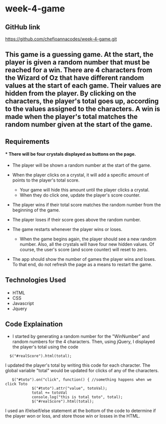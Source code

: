 # week-4-game


## GitHub link 
https://github.com/chefjoannacodes/week-4-game.git

## This game is a guessing game. At the start, the player is given a random number that must be reached for a win. There are 4 characters from the Wizard of Oz that have different random values at the start of each game. Their values are hidden from the player. By clicking on the characters, the player's total goes up, according to the values assigned to the characters. A win is made when the player's total matches the random number given at the start of the game. 

## Requirements
####   * There will be four crystals displayed as buttons on the page.

   * The player will be shown a random number at the start of the game.

   * When the player clicks on a crystal, it will add a specific amount of points to the player's total score. 

     * Your game will hide this amount until the player clicks a crystal.
     * When they do click one, update the player's score counter.

   * The player wins if their total score matches the random number from the beginning of the game.

   * The player loses if their score goes above the random number.

   * The game restarts whenever the player wins or loses.

     * When the game begins again, the player should see a new random number. Also, all the crystals will have four new hidden values. Of course, the user's score (and score counter) will reset to zero.

   * The app should show the number of games the player wins and loses. To that end, do not refresh the page as a means to restart the game.


## Technologies Used
#### 
- HTML
- CSS
- Javascript
- Jquery

## Code Explaination
- I started by generating a random number for the "WinNumber" and random numbers for the 4 characters. Then, using jQuery, I displayed the player's total using the code 
```
  $("#realScore").html(total);
 ```
 I updated the player's total by writing this code for each character. The global variable "total" would be updated for clicks of any of the characters.
```
   $("#toto").on("click", function() { //something happens when we click Toto
            $("#toto").attr("value", totoVal);
            total += totoVal
            console.log("this is total toto", total);
            $("#realScore").html(total);
```
I used an if/elseif/else statement at the bottom of the code to determine if the player won or loss, and store those win or losses in the HTML.




